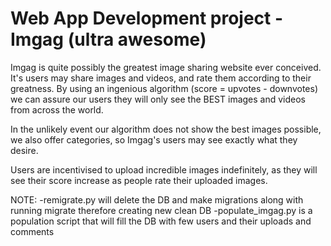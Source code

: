 # Web App Development project - Imgag (ultra awesome)

Imgag is quite possibly the greatest image sharing website ever conceived. It's users may share images and videos, and rate them according to their greatness. By using an ingenious algorithm (score = upvotes - downvotes) we can assure our users they will only see the BEST images and videos from across the world.  

In the unlikely event our algorithm does not show the best images possible, we also offer categories, so Imgag's users may see exactly what they desire.  

Users are incentivised to upload incredible images indefinitely, as they will see their score increase as people rate their uploaded images.

NOTE:
    -remigrate.py will delete the DB and make migrations along with running migrate therefore creating new clean DB
    -populate_imgag.py is a population script that will fill the DB with few users and their uploads and comments
